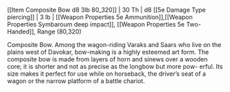 [[Item Composite Bow d8 3lb 80_320]]                 | 30 Th       | d8 [[5e Damage Type piercing]]    | 3 lb   | [[Weapon Properties 5e Ammunition]],[[Weapon Properties Symbaroum deep impact]], [[Weapon Properties 5e Two-Handed]], Range (80,320)      

Composite Bow. Among the wagon-riding Varaks and Saars who live on the plains west of Davokar, bow-making is a highly esteemed art form. The composite bow is made from layers of horn and sinews over a wooden core; it is shorter and not as precise as the longbow but more pow- erful. Its size makes it perfect for use while on horseback, the driver’s seat of a wagon or the narrow platform of a battle chariot.